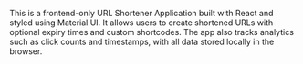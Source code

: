 This is a frontend-only URL Shortener Application built with React and styled using Material UI.
It allows users to create shortened URLs with optional expiry times and custom shortcodes.
The app also tracks analytics such as click counts and timestamps, with all data stored locally in the browser.
